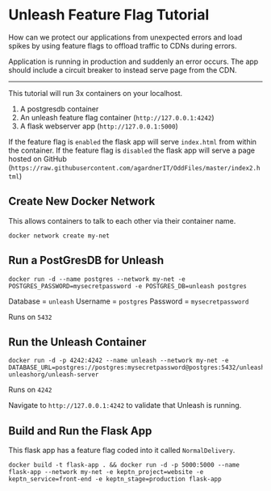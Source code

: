 # Unleash Feature Flag Tutorial

How can we protect our applications from unexpected errors and load spikes by using feature flags to offload traffic to CDNs during errors.

Application is running in production and suddenly an error occurs. The app should include a circuit breaker to instead serve page from the CDN.

----

This tutorial will run 3x containers on your localhost.

1. A postgresdb container
1. An unleash feature flag container (`http://127.0.0.1:4242`)
1. A flask webserver app (`http://127.0.0.1:5000`)

If the feature flag is `enabled` the flask app will serve `index.html` from within the container.
If the feature flag is `disabled` the flask app will serve a page hosted on GitHub (`https://raw.githubusercontent.com/agardnerIT/OddFiles/master/index2.html`)

## Create New Docker Network
This allows containers to talk to each other via their container name.

```
docker network create my-net
```

## Run a PostGresDB for Unleash
```
docker run -d --name postgres --network my-net -e POSTGRES_PASSWORD=mysecretpassword -e POSTGRES_DB=unleash postgres
```
Database = `unleash`
Username = `postgres`
Password = `mysecretpassword`

Runs on `5432`

## Run the Unleash Container
```
docker run -d -p 4242:4242 --name unleash --network my-net -e DATABASE_URL=postgres://postgres:mysecretpassword@postgres:5432/unleash unleashorg/unleash-server
```
Runs on `4242`

Navigate to `http://127.0.0.1:4242` to validate that Unleash is running.

## Build and Run the Flask App
This flask app has a feature flag coded into it called `NormalDelivery`.

```
docker build -t flask-app . && docker run -d -p 5000:5000 --name flask-app --network my-net -e keptn_project=website -e keptn_service=front-end -e keptn_stage=production flask-app
```
